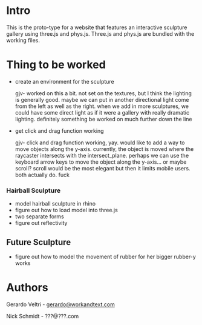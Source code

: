 # Intro

This is the proto-type for a website that features an interactive sculpture gallery using three.js and phys.js. Three.js and phys.js are bundled with the working files.

# Thing to be worked

- create an environment for the sculpture

   gjv- worked on this a bit. not set on the textures, but I think the lighting is generally good. maybe we can put in another directional light come from the left as well as the right. when we add in more sculptures, we could have some direct light as if it were a gallery with really dramatic lighting. definitely something be worked on much further down the line

- get click and drag function working

   gjv- click and drag function working, yay. would like to add a way to move objects along the y-axis. currently, the object is moved where the raycaster intersects with the intersect_plane. perhaps we can use the keyboard arrow keys to move the object along the y-axis... or maybe scroll? scroll would be the most elegant but then it limits mobile users. both actually do. fuck

   


### Hairball Sculpture

- model hairball sculpture in rhino
- figure out how to load model into three.js
- two separate forms
- figure out reflectivity

## Future Sculpture

- figure out how to model the movement of rubber for her bigger rubber-y works

# Authors

Gerardo Veltri - gerardo@workandtext.com

Nick Schmidt - ???@???.com